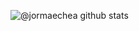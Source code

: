 ![@jormaechea github stats](https://github-readme-stats.vercel.app/api?username=jormaechea&hide_rank=true&show_icons=true&title_color=fff&icon_color=79ff97&text_color=9f9f9f&bg_color=151515)

<!--
**jormaechea/jormaechea** is a ✨ _special_ ✨ repository because its `README.md` (this file) appears on your GitHub profile.

Here are some ideas to get you started:

- 🔭 I’m currently working on ...
- 🌱 I’m currently learning ...
- 👯 I’m looking to collaborate on ...
- 🤔 I’m looking for help with ...
- 💬 Ask me about ...
- 📫 How to reach me: ...
- 😄 Pronouns: ...
- ⚡ Fun fact: ...
-->
